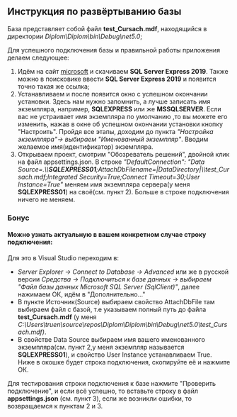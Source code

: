 <h2>Инструкция по развёртыванию базы</h2>

База представляет собой файл <b>test_Cursach.mdf</b>, находящийся в директории <i>Diplom\Diplom\bin\Debug\net5.0</i>;

Для успешного подключения базы и правильной работы приложения делаем следующее:
<ol>
<li>Идём на сайт <a href="https://docs.microsoft.com/ru-ru/sql/database-engine/configure-windows/sql-server-express-localdb?view=sql-server-ver15">microsoft</a> и скачиваем <b>SQL Server Express 2019</b>. 
Также можно в поисковике ввести <b>SQL Server Express 2019</b> и появится точно такая же ссылка;</li>

<li>Устанавливаем и после появится окно с успешном окончании установки. Здесь нам нужно запомнить, а лучше записать имя экземпляра, например, <b>SQLEXPRESS</b> или же <b>MSSQLSERVER</b>. 
Если вас не устраивает имя экземпляра по умолчанию ,то вы можете его изменить, нажав в окне об успешном окончании установки кнопку "Настроить". Пройдя все этапы, доходим до пункта <i>"Настройка экземпляра"-> выбираем "Именованный экземпляр"</i>. 
Вводим желаемое имя(идентификатор) экземпляра.</li>

<li>Открываем проект, смотрим "Обозреватель решений", двойной клик на файл appsettings.json. 
В строке <i>"DefaultConnection": "Data Source=.\\<b>SQLEXPRESS01</b>;AttachDbFilename=|DataDirectory|\\test_Cursach.mdf;Integrated Security=True;Connect Timeout=30;User Instance=True"</i> 
меняем имя экземпляра сервера(у меня <b>SQLEXPRESS01</b>) на своё(см. пункт 2). Больше в строке подключения ничего не меняем.</li>
</ol>
<h3>Бонус</h3>
<h4>Можно узнать актуальную в вашем конкретном случае строку подключения:</h4>
Для это в Visual Studio переходим в:<br>
<ul>
<li><i>Server Explorer -> Connect to Database -> Advanced </i>или же в русской версии
<i>Средства -> Подключиться к базе данных -> выбираем "Файл базы данных Microsoft SQL Server (SqlClient)"</i>, далее нажимаем ОК, идём в "Дополнительно..."</li>
<li>В пункте Источник(Source) выбираем свойство AttachDbFile там выбираем файл с базой, т.е указываем полный путь до файла <b>test_Cursach.mdf</b> (у меня <i>C:\Users\truen\source\repos\Diplom\Diplom\bin\Debug\net5.0\test_Cursach.mdf)</i>.</li>
<li>В свойстве Data Source выбираем имя вашего именованного экземпляра(см. пункт 2,у меня экземпляр называется <b>SQLEXPRESS01</b>), и свойство User Instance устанавливаем True. Ниже в окошке будет строка подключения, скопируйте её и нажмите ОК.</li>
 </ul>
Для тестирования строки подключения к базе нажмите "Проверить подключение", и если всё успешно, то вставьте строку в файл <b>appsettings.json</b> (см. пункт 3), если же возникли ошибки, то возвращаемся к пунктам 2 и 3.
